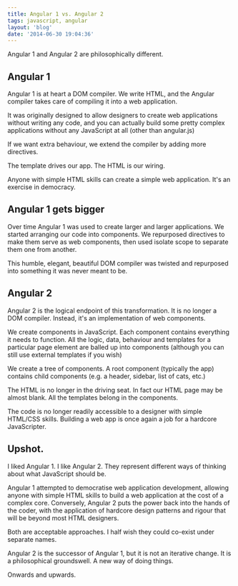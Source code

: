 ```yaml
---
title: Angular 1 vs. Angular 2
tags: javascript, angular
layout: 'blog'
date: '2014-06-30 19:04:36'
---
```


Angular 1 and Angular 2 are philosophically different.

## Angular 1

Angular 1 is at heart a DOM compiler. We write HTML, and the Angular compiler takes care of compiling it into a web application.

It was originally designed to allow designers to create web applications without writing any code, and you can actually build some pretty complex applications without any JavaScript at all (other than angular.js)

If we want extra behaviour, we extend the compiler by adding more directives.

The template drives our app. The HTML is our wiring.

Anyone with simple HTML skills can create a simple web application. It's an exercise in democracy.

## Angular 1 gets bigger

Over time Angular 1 was used to create larger and larger applications. We started arranging our code into components. We repurposed directives to make them serve as web components, then used isolate scope to separate them one from another.

This humble, elegant, beautiful DOM compiler was twisted and repurposed into something it was never meant to be.

## Angular 2

Angular 2 is the logical endpoint of this transformation. It is no longer a DOM compiler. Instead, it's an implementation of web components.

We create components in JavaScript. Each component contains everything it needs to function. All the logic, data, behaviour and templates for a particular page element are balled up into components (although you can still use external templates if you wish)

We create a tree of components. A root component (typically the app) contains child components (e.g. a header, sidebar, list of cats, etc.)

The HTML is no longer in the driving seat. In fact our HTML page may be almost blank. All the templates belong in the components.

The code is no longer readily accessible to a designer with simple HTML/CSS skills. Building a web app is once again a job for a hardcore JavaScripter.

## Upshot.

I liked Angular 1. I like Angular 2. They represent different ways of thinking about what JavaScript should be.

Angular 1 attempted to democratise web application development, allowing anyone with simple HTML skills to build a web application at the cost of a complex core. Conversely, Angular 2 puts the power back into the hands of the coder, with the application of hardcore design patterns and rigour that will be beyond most HTML designers.

Both are acceptable approaches. I half wish they could co-exist under separate names.

Angular 2 is the successor of Angular 1, but it is not an iterative change. It is a philosophical groundswell. A new way of doing things.

Onwards and upwards.
